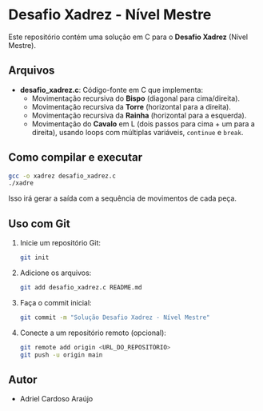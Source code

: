 # Desafio Xadrez - Nível Mestre

Este repositório contém uma solução em C para o **Desafio Xadrez** (Nível Mestre).

## Arquivos

- **desafio_xadrez.c**: Código-fonte em C que implementa:
  - Movimentação recursiva do **Bispo** (diagonal para cima/direita).
  - Movimentação recursiva da **Torre** (horizontal para a direita).
  - Movimentação recursiva da **Rainha** (horizontal para a esquerda).
  - Movimentação do **Cavalo** em L (dois passos para cima + um para a direita), usando loops com múltiplas variáveis, `continue` e `break`.

## Como compilar e executar

```bash
gcc -o xadrez desafio_xadrez.c
./xadre
```

Isso irá gerar a saída com a sequência de movimentos de cada peça.

## Uso com Git

1. Inicie um repositório Git:
   ```bash
   git init
   ```
2. Adicione os arquivos:
   ```bash
   git add desafio_xadrez.c README.md
   ```
3. Faça o commit inicial:
   ```bash
   git commit -m "Solução Desafio Xadrez - Nível Mestre"
   ```
4. Conecte a um repositório remoto (opcional):
   ```bash
   git remote add origin <URL_DO_REPOSITÓRIO>
   git push -u origin main
   ```

## Autor

- Adriel Cardoso Araújo
